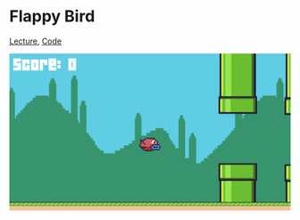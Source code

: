 # Flappy Bird

[Lecture](https://learning.edx.org/course/course-v1:HarvardX+CS50G+Games/block-v1:HarvardX+CS50G+Games+type@sequential+block@d7f9b0310d0d42cb91f4a90ac76b4706/block-v1:HarvardX+CS50G+Games+type@vertical+block@114049a3d5c74988afd819a67894efa9),
[Code](https://github.com/games50/fifty-bird)

![preview](./preview.png)

